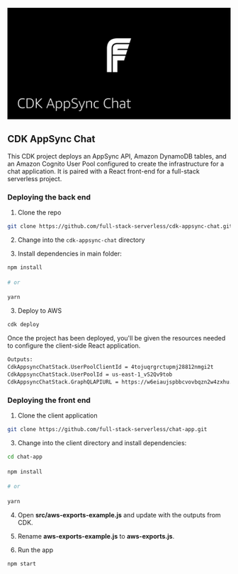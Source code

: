 ![](header.jpg)

## CDK AppSync Chat

This CDK project deploys an AppSync API, Amazon DynamoDB tables, and an Amazon Cognito User Pool configured to create the infrastructure for a chat application. It is paired with a React front-end for a full-stack serverless project.

### Deploying the back end

1. Clone the repo

```sh
git clone https://github.com/full-stack-serverless/cdk-appsync-chat.git
```

2. Change into the `cdk-appsync-chat` directory

3. Install dependencies in main folder:

```sh
npm install

# or

yarn
```

3. Deploy to AWS

```sh
cdk deploy
```

Once the project has been deployed, you'll be given the resources needed to configure the client-side React application.

```sh
Outputs:
CdkAppsyncChatStack.UserPoolClientId = 4tojuqrgrctupmj28812nmgi2t
CdkAppsyncChatStack.UserPoolId = us-east-1_vS2Qv9tob
CdkAppsyncChatStack.GraphQLAPIURL = https://w6eiaujspbbcvovbqzn2w4zxhu.appsync-api.us-east-1.amazonaws.com/graphql
  ```

### Deploying the front end

1. Clone the client application

```sh
git clone https://github.com/full-stack-serverless/chat-app.git
```

3. Change into the client directory and install dependencies:

```sh
cd chat-app

npm install

# or

yarn
```

4. Open __src/aws-exports-example.js__ and update with the outputs from CDK.

5. Rename __aws-exports-example.js__ to __aws-exports.js__.

5. Run the app

```sh
npm start
```